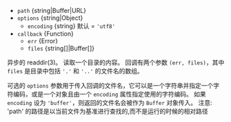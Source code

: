 <!-- YAML
added: v0.1.8
changes:
  - version: v7.6.0
    pr-url: https://github.com/nodejs/node/pull/10739
    description: The `path` parameter can be a WHATWG `URL` object using `file:`
                 protocol. Support is currently still *experimental*.
  - version: v7.0.0
    pr-url: https://github.com/nodejs/node/pull/7897
    description: The `callback` parameter is no longer optional. Not passing
                 it will emit a deprecation warning.
  - version: v6.0.0
    pr-url: https://github.com/nodejs/node/pull/5616
    description: The `options` parameter was added.
-->

* `path` {string|Buffer|URL}
* `options` {string|Object}
  * `encoding` {string} 默认 = `'utf8'`
* `callback` {Function}
  * `err` {Error}
  * `files` {string[]|Buffer[]}

异步的 readdir(3)。
读取一个目录的内容。
回调有两个参数 `(err, files)`，其中 `files` 是目录中包括 `'.'` 和 `'..'` 的文件名的数组。

可选的 `options` 参数用于传入回调的文件名，它可以是一个字符串并指定一个字符编码，或是一个对象且由一个 `encoding` 属性指定使用的字符编码。
如果 `encoding` 设为 `'buffer'`，则返回的文件名会被作为 `Buffer` 对象传入。
注意: 'path' 的路径是以当前文件为基准进行查找的,而不是运行的时候的相对路径
